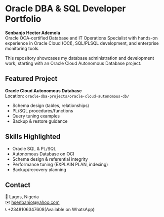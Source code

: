 # Oracle DBA & SQL Developer Portfolio

**Senbanjo Hector Ademola**  
Oracle OCA-certified Database and IT Operations Specialist with hands-on experience in Oracle Cloud (OCI), SQL/PLSQL development, and enterprise monitoring tools.

This repository showcases my database administration and development work, starting with an Oracle Cloud Autonomous Database project.

## Featured Project
**Oracle Cloud Autonomous Database**  
Location: `oracle-dba-projects/oracle-cloud-autonomous-db/`  
- Schema design (tables, relationships)  
- PL/SQL procedures/functions  
- Query tuning examples  
- Backup & restore guidance  

## Skills Highlighted
- Oracle SQL & PL/SQL  
- Autonomous Database on OCI  
- Schema design & referential integrity  
- Performance tuning (EXPLAIN PLAN, indexing)  
- Backup/recovery planning  

## Contact
📍 Lagos, Nigeria  
✉️ hsenbanjo@yahoo.com  
📞 +2348106347608(Available on WhatsApp)
